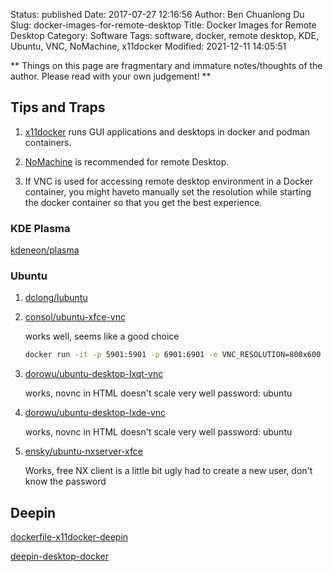 Status: published
Date: 2017-07-27 12:16:56
Author: Ben Chuanlong Du
Slug: docker-images-for-remote-desktop
Title: Docker Images for Remote Desktop
Category: Software
Tags: software, docker, remote desktop, KDE, Ubuntu, VNC, NoMachine, x11docker
Modified: 2021-12-11 14:05:51

**
Things on this page are
fragmentary and immature notes/thoughts of the author.
Please read with your own judgement!
**

## Tips and Traps

1. [x11docker](https://github.com/mviereck/x11docker)
    runs GUI applications and desktops in docker and podman containers. 

2. [NoMachine](http://www.legendu.net/misc/blog/remote-desktop-using-nomachine-on-linux)
    is recommended for remote Desktop.

2. If VNC is used for accessing remote desktop environment in a Docker container,
    you might haveto manually set the resolution while starting the docker container 
    so that you get the best experience.

### KDE Plasma

[kdeneon/plasma](https://hub.docker.com/r/kdeneon/plasma/)

### Ubuntu

1. [dclong/lubuntu](https://hub.docker.com/r/dclong/lubuntu/)


1. [consol/ubuntu-xfce-vnc](https://store.docker.com/community/images/consol/ubuntu-xfce-vnc)

    works well, seems like a good choice
    ```bash
    docker run -it -p 5901:5901 -p 6901:6901 -e VNC_RESOLUTION=800x600 consol/ubuntu-xfce-vnc
    ```

2. [dorowu/ubuntu-desktop-lxqt-vnc](https://store.docker.com/community/images/dorowu/ubuntu-desktop-lxde-vnc)

    works, novnc in HTML doesn't scale very well
    password: ubuntu

3. [dorowu/ubuntu-desktop-lxde-vnc](https://store.docker.com/community/images/dorowu/ubuntu-desktop-lxde-vnc)

    works, novnc in HTML doesn't scale very well
    password: ubuntu

1. [ensky/ubuntu-nxserver-xfce](https://store.docker.com/community/images/ensky/ubuntu-nxserver-xfce)

    Works, free NX client is a little bit ugly
    had to create a new user, don't know the password

## Deepin

[dockerfile-x11docker-deepin](https://github.com/mviereck/dockerfile-x11docker-deepin)

[deepin-desktop-docker](https://gitee.com/daze456/deepin-desktop-docker)
